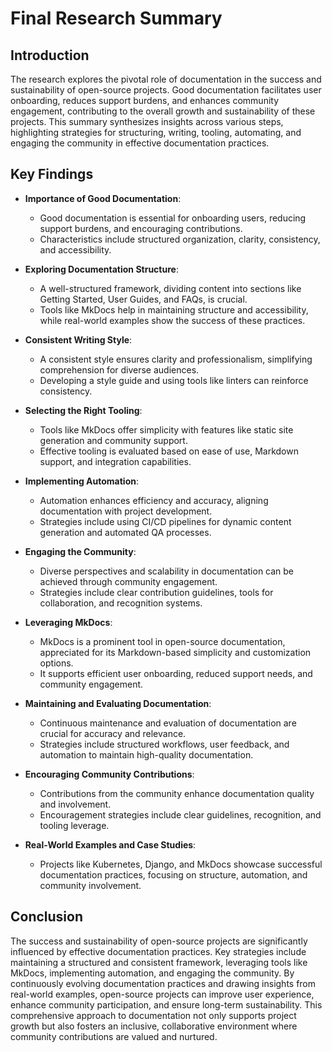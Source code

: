 # Final Research Summary

## Introduction
The research explores the pivotal role of documentation in the success and sustainability of open-source projects. Good documentation facilitates user onboarding, reduces support burdens, and enhances community engagement, contributing to the overall growth and sustainability of these projects. This summary synthesizes insights across various steps, highlighting strategies for structuring, writing, tooling, automating, and engaging the community in effective documentation practices.

## Key Findings

- **Importance of Good Documentation**: 
  - Good documentation is essential for onboarding users, reducing support burdens, and encouraging contributions.
  - Characteristics include structured organization, clarity, consistency, and accessibility.

- **Exploring Documentation Structure**:
  - A well-structured framework, dividing content into sections like Getting Started, User Guides, and FAQs, is crucial.
  - Tools like MkDocs help in maintaining structure and accessibility, while real-world examples show the success of these practices.

- **Consistent Writing Style**:
  - A consistent style ensures clarity and professionalism, simplifying comprehension for diverse audiences.
  - Developing a style guide and using tools like linters can reinforce consistency.

- **Selecting the Right Tooling**:
  - Tools like MkDocs offer simplicity with features like static site generation and community support.
  - Effective tooling is evaluated based on ease of use, Markdown support, and integration capabilities.

- **Implementing Automation**:
  - Automation enhances efficiency and accuracy, aligning documentation with project development.
  - Strategies include using CI/CD pipelines for dynamic content generation and automated QA processes.

- **Engaging the Community**:
  - Diverse perspectives and scalability in documentation can be achieved through community engagement.
  - Strategies include clear contribution guidelines, tools for collaboration, and recognition systems.

- **Leveraging MkDocs**:
  - MkDocs is a prominent tool in open-source documentation, appreciated for its Markdown-based simplicity and customization options.
  - It supports efficient user onboarding, reduced support needs, and community engagement.

- **Maintaining and Evaluating Documentation**:
  - Continuous maintenance and evaluation of documentation are crucial for accuracy and relevance.
  - Strategies include structured workflows, user feedback, and automation to maintain high-quality documentation.

- **Encouraging Community Contributions**:
  - Contributions from the community enhance documentation quality and involvement.
  - Encouragement strategies include clear guidelines, recognition, and tooling leverage.

- **Real-World Examples and Case Studies**:
  - Projects like Kubernetes, Django, and MkDocs showcase successful documentation practices, focusing on structure, automation, and community involvement.

## Conclusion
The success and sustainability of open-source projects are significantly influenced by effective documentation practices. Key strategies include maintaining a structured and consistent framework, leveraging tools like MkDocs, implementing automation, and engaging the community. By continuously evolving documentation practices and drawing insights from real-world examples, open-source projects can improve user experience, enhance community participation, and ensure long-term sustainability. This comprehensive approach to documentation not only supports project growth but also fosters an inclusive, collaborative environment where community contributions are valued and nurtured.